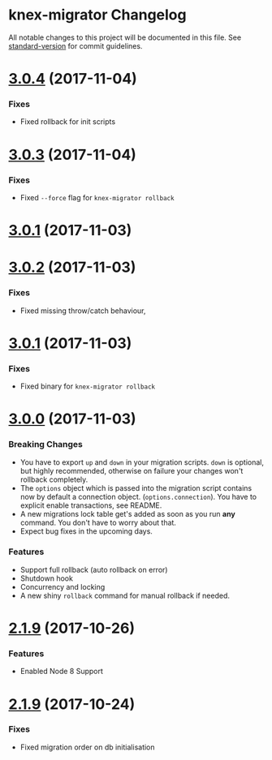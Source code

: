# knex-migrator Changelog

All notable changes to this project will be documented in this file. See [standard-version](https://github.com/conventional-changelog/standard-version) for commit guidelines.

<a name="3.0.4"></a>
# [3.0.4](https://github.com/TryGhost/Ghost-CLI/compare/3.0.3...v3.0.4) (2017-11-04)

### Fixes

* Fixed rollback for init scripts


<a name="3.0.3"></a>
# [3.0.3](https://github.com/TryGhost/Ghost-CLI/compare/3.0.2...v3.0.3) (2017-11-04)

### Fixes

* Fixed `--force` flag for `knex-migrator rollback`

<a name="3.0.1"></a>
# [3.0.1](https://github.com/TryGhost/Ghost-CLI/compare/3.0.0...v3.0.1) (2017-11-03)

<a name="3.0.2"></a>
# [3.0.2](https://github.com/TryGhost/Ghost-CLI/compare/3.0.1...v3.0.2) (2017-11-03)

### Fixes

* Fixed missing throw/catch behaviour,

<a name="3.0.1"></a>
# [3.0.1](https://github.com/TryGhost/Ghost-CLI/compare/3.0.0...v3.0.1) (2017-11-03)

### Fixes

* Fixed binary for `knex-migrator rollback`

<a name="3.0.0"></a>
# [3.0.0](https://github.com/TryGhost/Ghost-CLI/compare/2.1.9...v3.0.0) (2017-11-03)


### Breaking Changes
* You have to export `up` and `down` in your migration scripts. `down` is optional, but highly recommended, otherwise on failure your changes won't rollback completely.
* The `options` object which is passed into the migration script contains now by default a connection object. (`options.connection`). You have to explicit enable transactions, see README.
* A new migrations lock table get's added as soon as you run **any** command. You don't have to worry about that.
* Expect bug fixes in the upcoming days.

### Features

* Support full rollback (auto rollback on error)
* Shutdown hook
* Concurrency and locking
* A new shiny `rollback` command for manual rollback if needed.

<a name="2.1.9"></a>
# [2.1.9](https://github.com/TryGhost/Ghost-CLI/compare/2.1.8...v2.1.9) (2017-10-26)

### Features

* Enabled Node 8 Support

<a name="2.1.8"></a>
# [2.1.9](https://github.com/TryGhost/Ghost-CLI/compare/2.1.7...v2.1.8) (2017-10-24)

### Fixes

* Fixed migration order on db initialisation
